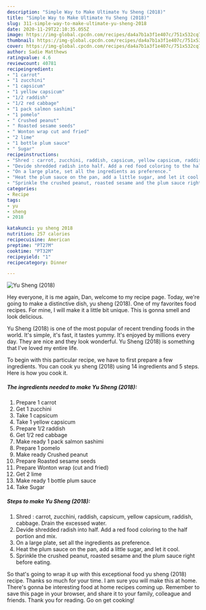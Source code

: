 ```yaml
---
description: "Simple Way to Make Ultimate Yu Sheng (2018)"
title: "Simple Way to Make Ultimate Yu Sheng (2018)"
slug: 311-simple-way-to-make-ultimate-yu-sheng-2018
date: 2020-11-29T22:10:35.055Z
image: https://img-global.cpcdn.com/recipes/da4a7b1a3f1e407c/751x532cq70/yu-sheng-2018-recipe-main-photo.jpg
thumbnail: https://img-global.cpcdn.com/recipes/da4a7b1a3f1e407c/751x532cq70/yu-sheng-2018-recipe-main-photo.jpg
cover: https://img-global.cpcdn.com/recipes/da4a7b1a3f1e407c/751x532cq70/yu-sheng-2018-recipe-main-photo.jpg
author: Sadie Matthews
ratingvalue: 4.6
reviewcount: 40781
recipeingredient:
- "1 carrot"
- "1 zucchini"
- "1 capsicum"
- "1 yellow capsicum"
- "1/2 raddish"
- "1/2 red cabbage"
- "1 pack salmon sashimi"
- "1 pomelo"
- " Crushed peanut"
- " Roasted sesame seeds"
- " Wonton wrap cut and fried"
- "2 lime"
- "1 bottle plum sauce"
- " Sugar"
recipeinstructions:
- "Shred : carrot, zucchini, raddish, capsicum, yellow capsicum, raddish, cabbage. Drain the excessed water."
- "Devide shredded radish into half. Add a red food coloring to the half portion and mix."
- "On a large plate, set all the ingredients as preference."
- "Heat the plum sauce on the pan, add a little sugar, and let it cool."
- "Sprinkle the crushed peanut, roasted sesame and the plum sauce right before eating."
categories:
- Recipe
tags:
- yu
- sheng
- 2018

katakunci: yu sheng 2018 
nutrition: 257 calories
recipecuisine: American
preptime: "PT27M"
cooktime: "PT32M"
recipeyield: "1"
recipecategory: Dinner

---
```



![Yu Sheng (2018)](https://img-global.cpcdn.com/recipes/da4a7b1a3f1e407c/751x532cq70/yu-sheng-2018-recipe-main-photo.jpg)

Hey everyone, it is me again, Dan, welcome to my recipe page. Today, we're going to make a distinctive dish, yu sheng (2018). One of my favorites food recipes. For mine, I will make it a little bit unique. This is gonna smell and look delicious.

Yu Sheng (2018) is one of the most popular of recent trending foods in the world. It's simple, it's fast, it tastes yummy. It's enjoyed by millions every day. They are nice and they look wonderful. Yu Sheng (2018) is something that I've loved my entire life.




To begin with this particular recipe, we have to first prepare a few ingredients. You can cook yu sheng (2018) using 14 ingredients and 5 steps. Here is how you cook it.

<!--inarticleads1-->

##### The ingredients needed to make Yu Sheng (2018):

1. Prepare 1 carrot
1. Get 1 zucchini
1. Take 1 capsicum
1. Take 1 yellow capsicum
1. Prepare 1/2 raddish
1. Get 1/2 red cabbage
1. Make ready 1 pack salmon sashimi
1. Prepare 1 pomelo
1. Make ready  Crushed peanut
1. Prepare  Roasted sesame seeds
1. Prepare  Wonton wrap (cut and fried)
1. Get 2 lime
1. Make ready 1 bottle plum sauce
1. Take  Sugar




<!--inarticleads2-->

##### Steps to make Yu Sheng (2018):

1. Shred : carrot, zucchini, raddish, capsicum, yellow capsicum, raddish, cabbage. Drain the excessed water.
1. Devide shredded radish into half. Add a red food coloring to the half portion and mix.
1. On a large plate, set all the ingredients as preference.
1. Heat the plum sauce on the pan, add a little sugar, and let it cool.
1. Sprinkle the crushed peanut, roasted sesame and the plum sauce right before eating.




So that's going to wrap it up with this exceptional food yu sheng (2018) recipe. Thanks so much for your time. I am sure you will make this at home. There's gonna be interesting food at home recipes coming up. Remember to save this page in your browser, and share it to your family, colleague and friends. Thank you for reading. Go on get cooking!

